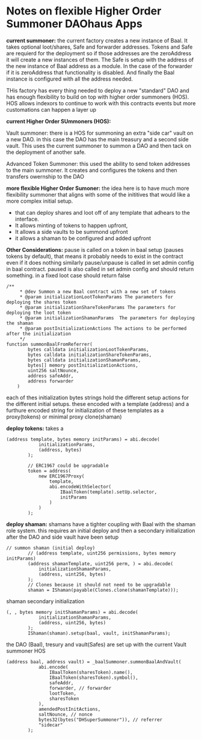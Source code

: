 # Notes on flexible Higher Order Summoner DAOhaus Apps


**current summoner:**
the current factory creates a new instance of Baal. It takes optional loot/shares, Safe and forwarder addresses. Tokens and Safe are requierd for the deployment so if those addresses are the zeroAddress it will create a new instances of them. The Safe is setup with the address of the new instance of Baal address as a module. In the case of the forwarder if it is zeroAddress that functionality is disabled. And finally the Baal instance is configured with all the address needed.

THis factory has every thing needed to deploy a new "standard" DAO and has enough flexibility to build on top with higher order summoners (HOS). HOS allows indexors to continue to work with this contracts events but more customations can happen a layer up

**current Higher Order SUmmoners (HOS):**

Vault summoner: there is a HOS for summoning an extra "side car" vault on a new DAO. in this case the DAO has the main treasury and a second side vault. This uses the current summoner to summon a DAO and then tack on the deployment of another safe.

Advanced Token Summoner:
this used the ability to send token addresses to the main summoner. It creates and configures the tokens and then transfers owernship to the DAO

**more flexible Higher Order Sumoner:**
the idea here is to have much more flexibility summoner that aligns with some of the inititives that would like a more complex initial setup.

- that can deploy shares and loot off of any template that adhears to the interface. 
- It allows minting of tokens to happen upfront,
- It allows a side vaults to be summond upfront
- it allows a shaman to be configured and added upfront

**Other Considerations:**
pause is called on a token in baal setup (pauses tokens by default), that means it probably needs to exist in the contract even if it does nothing
similarly pause/unpause is called in set admin config in baal contract.
paused is also called in set admin config and should return something. in a fixed loot case should return false

```
/**
     * @dev Summon a new Baal contract with a new set of tokens
     * @param initializationLootTokenParams The parameters for deploying the shares token
     * @param initializationShareTokenParams The parameters for deploying the loot token
     * @param initializationShamanParams  The parameters for deploying the shaman
     * @param postInitializationActions The actions to be performed after the initialization
     */
function summonBaalFromReferrer(
        bytes calldata initializationLootTokenParams,
        bytes calldata initializationShareTokenParams,
        bytes calldata initializationShamanParams,
        bytes[] memory postInitializationActions,
        uint256 saltNounce,
        address safeAddr,
        address forwarder
    )
```
    
each of thes initialization bytes strings hold the different setup actions for the different initial setups. these encoded with a template (address) and a furthure encoded string for initialization of these templates as a proxy(tokens) or minimal proxy clone(shaman)

**deploy tokens:**
takes a 

```
(address template, bytes memory initParams) = abi.decode(
            initializationParams,
            (address, bytes)
        );
        
        // ERC1967 could be upgradable
        token = address(
            new ERC1967Proxy(
                template,
                abi.encodeWithSelector(
                    IBaalToken(template).setUp.selector,
                    initParams
                )
            )
        );
```

**deploy shaman:**
shamans have a tighter coupling with Baal with the shaman role system. this requires an initial deploy and then a secondary initialization after the DAO and side vault have been setup
    
```
// summon shaman (initial deploy)
        // (address template, uint256 permissions, bytes memory initParams)
        (address shamanTemplate, uint256 perm, ) = abi.decode(
            initializationShamanParams,
            (address, uint256, bytes)
        );
        // Clones because it should not need to be upgradable
        shaman = IShaman(payable(Clones.clone(shamanTemplate)));

```
shaman secondary initialization
```
(, , bytes memory initShamanParams) = abi.decode(
            initializationShamanParams,
            (address, uint256, bytes)
        );
        IShaman(shaman).setup(baal, vault, initShamanParams);
```

the DAO (Baal), tresury and vault(Safes) are set up with the current Vault summoner HOS
```
(address baal, address vault) = _baalSummoner.summonBaalAndVault(
            abi.encode(
                IBaalToken(sharesToken).name(),
                IBaalToken(sharesToken).symbol(),
                safeAddr,
                forwarder, // forwarder
                lootToken,
                sharesToken
            ),
            amendedPostInitActions,
            saltNounce, // nonce
            bytes32(bytes("DHSuperSummoner")), // referrer
            "sidecar"
        );
```
